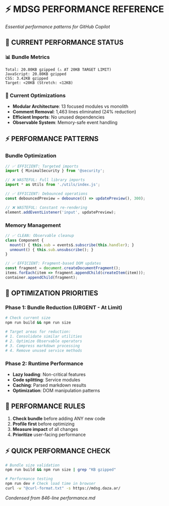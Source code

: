 # ⚡ MDSG PERFORMANCE REFERENCE
*Essential performance patterns for GitHub Copilot*

## 🎯 **CURRENT PERFORMANCE STATUS**

### **📊 Bundle Metrics**
```
Total: 20.80KB gzipped (⚠️ AT 20KB TARGET LIMIT)
JavaScript: 20.80KB gzipped
CSS: 3.42KB gzipped  
Target: <20KB (Stretch: <12KB)
```

### **🚀 Current Optimizations**
- **Modular Architecture**: 13 focused modules vs monolith
- **Comment Removal**: 1,463 lines eliminated (24% reduction)
- **Efficient Imports**: No unused dependencies
- **Observable System**: Memory-safe event handling

## ⚡ **PERFORMANCE PATTERNS**

### **Bundle Optimization**
```javascript
// ✅ EFFICIENT: Targeted imports
import { MinimalSecurity } from '@security';

// ❌ WASTEFUL: Full library imports
import * as Utils from './utils/index.js';

// ✅ EFFICIENT: Debounced operations
const debouncedPreview = debounce(() => updatePreview(), 300);

// ❌ WASTEFUL: Constant re-rendering
element.addEventListener('input', updatePreview);
```

### **Memory Management**
```javascript
// ✅ CLEAN: Observable cleanup
class Component {
  mount() { this.sub = events$.subscribe(this.handler); }
  unmount() { this.sub.unsubscribe(); }
}

// ✅ EFFICIENT: Fragment-based DOM updates
const fragment = document.createDocumentFragment();
items.forEach(item => fragment.appendChild(createItem(item)));
container.appendChild(fragment);
```

## 🎯 **OPTIMIZATION PRIORITIES**

### **Phase 1: Bundle Reduction** (URGENT - At Limit)
```bash
# Check current size
npm run build && npm run size

# Target areas for reduction:
# 1. Consolidate similar utilities
# 2. Optimize Observable operators
# 3. Compress markdown processing
# 4. Remove unused service methods
```

### **Phase 2: Runtime Performance** 
- **Lazy loading**: Non-critical features
- **Code splitting**: Service modules  
- **Caching**: Parsed markdown results
- **Optimization**: DOM manipulation patterns

## 🚨 **PERFORMANCE RULES**
1. **Check bundle** before adding ANY new code
2. **Profile first** before optimizing
3. **Measure impact** of all changes
4. **Prioritize** user-facing performance

## ⚡ **QUICK PERFORMANCE CHECK**
```bash
# Bundle size validation
npm run build && npm run size | grep "KB gzipped"

# Performance testing
npm run dev # Check load time in browser
curl -w "@curl-format.txt" -s https://mdsg.daza.ar/
```

*Condensed from 846-line performance.md*
